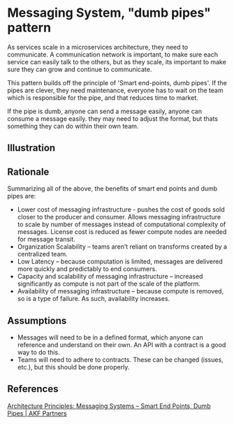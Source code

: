# Messaging System, "dumb pipes" pattern

As services scale in a microservices architecture, they need to communicate. A communication network is important, to make sure each service can easily talk to the others, but as they scale, its important to make sure they can grow and continue to communicate.

This pattern builds off the principle of 'Smart end-points, dumb pipes'. If the pipes are clever, they need maintenance, everyone has to wait on the team which is responsible for the pipe, and that reduces time to market.

If the pipe is dumb, anyone can send a message easily, anyone can consume a message easily. they may need to adjust the format, but thats something they can do within their own team.

## Illustration

## Rationale

Summarizing all of the above, the benefits of smart end points and dumb pipes are:

* Lower cost of messaging infrastructure - pushes the cost of goods sold closer to the producer and consumer. Allows messaging infrastructure to scale by number of messages instead of computational complexity of messages. License cost is reduced as fewer compute nodes are needed for message transit.
* Organization Scalability – teams aren’t reliant on transforms created by a centralized team.
* Low Latency – because computation is limited, messages are delivered more quickly and predictably to end consumers.
* Capacity and scalability of messaging infrastructure – increased significantly as compute is not part of the scale of the platform.
* Availability of messaging infrastructure – because compute is removed, so is a type of failure. As such, availability increases.

## Assumptions

* Messages will need to be in a defined format, which anyone can reference and understand on their own. An API with a contract is a good way to do this.
* Teams will need to adhere to contracts. These can be changed (issues, etc.), but this should be done properly.

## References

[Architecture Principles: Messaging Systems – Smart End Points, Dumb Pipes | AKF Partners](https://akfpartners.com/growth-blog/architecture-principle-messaging-systems-smart-end-points-dumb-pipes)

